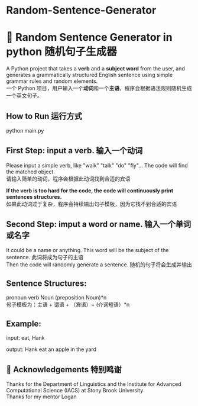 # Random-Sentence-Generator

# 🧠 Random Sentence Generator in python 随机句子生成器

A Python project that takes a **verb** and a **subject word** from the user, and generates a grammatically structured English sentence using simple grammar rules and random elements.  
一个 Python 项目，用户输入一个**动词**和一个**主语**，程序会根据语法规则随机生成一个英文句子。

## How to Run    运行方式  
python main.py

## First Step: input a verb. 输入一个动词

Please input a simple verb, like "walk" "talk" "do" "fly"... The code will find the matched object.  
请输入简单的动词，程序会根据此动词找到合适的宾语

**If the verb is too hard for the code, the code will continuously print sentences structures.**  
如果此动词过于复杂，程序会持续输出句子模板，因为它找不到合适的宾语


## Second Step: imput a word or name. 输入一个单词或名字
It could be a name or anything. This word will be the subject of the sentence.  此词将成为句子的主语  
Then the code will randomly generate a sentence.  随机的句子将会生成并输出

## Sentence Structures:

pronoun verb Noun (preposition Noun)*n  
句子模板为：主语 + 谓语 + （宾语）+ (介词短语）*n

## Example: 

input: eat, Hank

output: Hank eat  an apple in the yard

## 🙏 Acknowledgements 特别鸣谢 
Thanks for the Department of Linguistics and the Institute for Advanced Computational Science (IACS) at Stony Brook University  
Thanks for my mentor Logan

